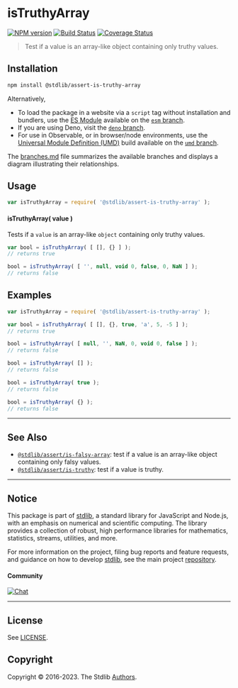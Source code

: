 <!--

@license Apache-2.0

Copyright (c) 2018 The Stdlib Authors.

Licensed under the Apache License, Version 2.0 (the "License");
you may not use this file except in compliance with the License.
You may obtain a copy of the License at

   http://www.apache.org/licenses/LICENSE-2.0

Unless required by applicable law or agreed to in writing, software
distributed under the License is distributed on an "AS IS" BASIS,
WITHOUT WARRANTIES OR CONDITIONS OF ANY KIND, either express or implied.
See the License for the specific language governing permissions and
limitations under the License.

-->

# isTruthyArray

[![NPM version][npm-image]][npm-url] [![Build Status][test-image]][test-url] [![Coverage Status][coverage-image]][coverage-url] <!-- [![dependencies][dependencies-image]][dependencies-url] -->

> Test if a value is an array-like object containing only truthy values.

<section class="installation">

## Installation

```bash
npm install @stdlib/assert-is-truthy-array
```

Alternatively,

-   To load the package in a website via a `script` tag without installation and bundlers, use the [ES Module][es-module] available on the [`esm` branch][esm-url].
-   If you are using Deno, visit the [`deno` branch][deno-url].
-   For use in Observable, or in browser/node environments, use the [Universal Module Definition (UMD)][umd] build available on the [`umd` branch][umd-url].

The [branches.md][branches-url] file summarizes the available branches and displays a diagram illustrating their relationships.

</section>

<section class="usage">

## Usage

```javascript
var isTruthyArray = require( '@stdlib/assert-is-truthy-array' );
```

#### isTruthyArray( value )

Tests if a `value` is an array-like `object` containing only truthy values.

```javascript
var bool = isTruthyArray( [ [], {} ] );
// returns true

bool = isTruthyArray( [ '', null, void 0, false, 0, NaN ] );
// returns false
```

</section>

<!-- /.usage -->

<section class="examples">

## Examples

<!-- eslint no-undef: "error" -->

```javascript
var isTruthyArray = require( '@stdlib/assert-is-truthy-array' );

var bool = isTruthyArray( [ [], {}, true, 'a', 5, -5 ] );
// returns true

bool = isTruthyArray( [ null, '', NaN, 0, void 0, false ] );
// returns false

bool = isTruthyArray( [] );
// returns false

bool = isTruthyArray( true );
// returns false

bool = isTruthyArray( {} );
// returns false
```

</section>

<!-- /.examples -->

<!-- Section for related `stdlib` packages. Do not manually edit this section, as it is automatically populated. -->

<section class="related">

* * *

## See Also

-   <span class="package-name">[`@stdlib/assert/is-falsy-array`][@stdlib/assert/is-falsy-array]</span><span class="delimiter">: </span><span class="description">test if a value is an array-like object containing only falsy values.</span>
-   <span class="package-name">[`@stdlib/assert/is-truthy`][@stdlib/assert/is-truthy]</span><span class="delimiter">: </span><span class="description">test if a value is truthy.</span>

</section>

<!-- /.related -->

<!-- Section for all links. Make sure to keep an empty line after the `section` element and another before the `/section` close. -->


<section class="main-repo" >

* * *

## Notice

This package is part of [stdlib][stdlib], a standard library for JavaScript and Node.js, with an emphasis on numerical and scientific computing. The library provides a collection of robust, high performance libraries for mathematics, statistics, streams, utilities, and more.

For more information on the project, filing bug reports and feature requests, and guidance on how to develop [stdlib][stdlib], see the main project [repository][stdlib].

#### Community

[![Chat][chat-image]][chat-url]

---

## License

See [LICENSE][stdlib-license].


## Copyright

Copyright &copy; 2016-2023. The Stdlib [Authors][stdlib-authors].

</section>

<!-- /.stdlib -->

<!-- Section for all links. Make sure to keep an empty line after the `section` element and another before the `/section` close. -->

<section class="links">

[npm-image]: http://img.shields.io/npm/v/@stdlib/assert-is-truthy-array.svg
[npm-url]: https://npmjs.org/package/@stdlib/assert-is-truthy-array

[test-image]: https://github.com/stdlib-js/assert-is-truthy-array/actions/workflows/test.yml/badge.svg?branch=main
[test-url]: https://github.com/stdlib-js/assert-is-truthy-array/actions/workflows/test.yml?query=branch:main

[coverage-image]: https://img.shields.io/codecov/c/github/stdlib-js/assert-is-truthy-array/main.svg
[coverage-url]: https://codecov.io/github/stdlib-js/assert-is-truthy-array?branch=main

<!--

[dependencies-image]: https://img.shields.io/david/stdlib-js/assert-is-truthy-array.svg
[dependencies-url]: https://david-dm.org/stdlib-js/assert-is-truthy-array/main

-->

[chat-image]: https://img.shields.io/gitter/room/stdlib-js/stdlib.svg
[chat-url]: https://gitter.im/stdlib-js/stdlib/

[stdlib]: https://github.com/stdlib-js/stdlib

[stdlib-authors]: https://github.com/stdlib-js/stdlib/graphs/contributors

[umd]: https://github.com/umdjs/umd
[es-module]: https://developer.mozilla.org/en-US/docs/Web/JavaScript/Guide/Modules

[deno-url]: https://github.com/stdlib-js/assert-is-truthy-array/tree/deno
[umd-url]: https://github.com/stdlib-js/assert-is-truthy-array/tree/umd
[esm-url]: https://github.com/stdlib-js/assert-is-truthy-array/tree/esm
[branches-url]: https://github.com/stdlib-js/assert-is-truthy-array/blob/main/branches.md

[stdlib-license]: https://raw.githubusercontent.com/stdlib-js/assert-is-truthy-array/main/LICENSE

<!-- <related-links> -->

[@stdlib/assert/is-falsy-array]: https://github.com/stdlib-js/assert-is-falsy-array

[@stdlib/assert/is-truthy]: https://github.com/stdlib-js/assert-is-truthy

<!-- </related-links> -->

</section>

<!-- /.links -->
